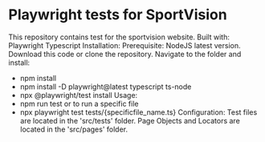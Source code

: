 # Playwright tests for SportVision
This repository contains test for the sportvision website.
Built with:
  Playwright
  Typescript
Installation:
Prerequisite: NodeJS latest version. 
Download this code or clone the repository.
Navigate to the folder and install:
  - npm install
  - npm install -D playwright@latest typescript ts-node
  - npx @playwright/test install
Usage:
- npm run test
  or to run a specific file
- npx playwright test tests/{specificfile_name.ts}
Configuration:
Test files are located in the 'src/tests' folder.
Page Objects and Locators are located in the 'src/pages' folder.


